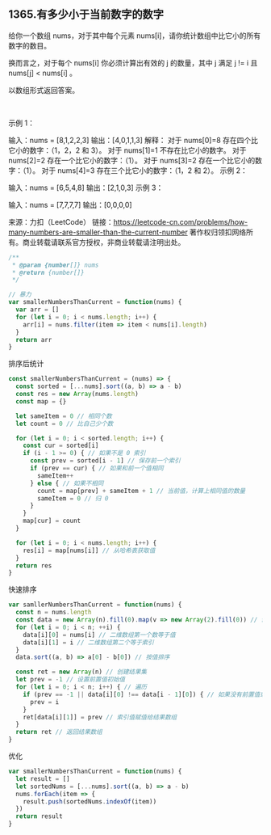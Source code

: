 ## 1365.有多少小于当前数字的数字

给你一个数组 nums，对于其中每个元素 nums[i]，请你统计数组中比它小的所有数字的数目。

换而言之，对于每个 nums[i] 你必须计算出有效的 j 的数量，其中 j 满足 j != i 且 nums[j] < nums[i] 。

以数组形式返回答案。

 

示例 1：

输入：nums = [8,1,2,2,3]
输出：[4,0,1,1,3]
解释： 
对于 nums[0]=8 存在四个比它小的数字：（1，2，2 和 3）。 
对于 nums[1]=1 不存在比它小的数字。
对于 nums[2]=2 存在一个比它小的数字：（1）。 
对于 nums[3]=2 存在一个比它小的数字：（1）。 
对于 nums[4]=3 存在三个比它小的数字：（1，2 和 2）。
示例 2：

输入：nums = [6,5,4,8]
输出：[2,1,0,3]
示例 3：

输入：nums = [7,7,7,7]
输出：[0,0,0,0]

来源：力扣（LeetCode）
链接：https://leetcode-cn.com/problems/how-many-numbers-are-smaller-than-the-current-number
著作权归领扣网络所有。商业转载请联系官方授权，非商业转载请注明出处。

```js
/**
 * @param {number[]} nums
 * @return {number[]}
 */

// 暴力
var smallerNumbersThanCurrent = function(nums) {
  var arr = []
  for (let i = 0; i < nums.length; i++) {
    arr[i] = nums.filter(item => item < nums[i].length)
  }
  return arr
}
```

排序后统计

```js
const smallerNumbersThanCurrent = (nums) => {
  const sorted = [...nums].sort((a, b) => a - b)
  const res = new Array(nums.length)
  const map = {}

  let sameItem = 0 // 相同个数
  let count = 0 // 比自己少个数

  for (let i = 0; i < sorted.length; i++) {
    const cur = sorted[i]
    if (i - 1 >= 0) { // 如果不是 0 索引
      const prev = sorted[i - 1] // 保存前一个索引
      if (prev == cur) { // 如果和前一个值相同
        sameItem++
      } else { // 如果不相同
        count = map[prev] + sameItem + 1 // 当前值，计算上相同值的数量
        sameItem = 0 // 归 0
      }
    }
    map[cur] = count
  }

  for (let i = 0; i < nums.length; i++) {
    res[i] = map[nums[i]] // 从哈希表获取值
  }
  return res
}
```

快速排序

```js
var samllerNumbersThanCurrent = function(nums) {
  const n = nums.length
  const data = new Array(n).fill(0).map(v => new Array(2).fill(0)) // 创建二维数组
  for (let i = 0; i < n; ++i) {
    data[i][0] = nums[i] // 二维数组第一个数等于值
    data[i][1] = i // 二维数组第二个等于索引
  }
  data.sort((a, b) => a[0] - b[0]) // 按值排序

  const ret = new Array(n) // 创建结果集
  let prev = -1 // 设置前置值初始值
  for (let i = 0; i < n; i++) { // 遍历
    if (prev == -1 || data[i][0] !== data[i - 1][0]) { // 如果没有前置值或者 当前数和前一个数不相等，则 prev 等于当前索引
      prev = i
    }
    ret[data[i][1]] = prev // 索引值赋值给结果数组
  }
  return ret // 返回结果数组
}
```

优化

```js
var smallerNumbersThanCurrent = function(nums) {
  let result = []
  let sortedNums = [...nums].sort((a, b) => a - b)
  nums.forEach(item => {
    result.push(sortedNums.indexOf(item))
  })
  return result
}
```